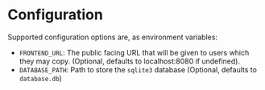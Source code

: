 # Configuration

Supported configuration options are, as environment variables:

* `FRONTEND_URL`: The public facing URL that will be given to users which 
they may copy. (Optional, defaults to localhost:8080 if undefined).
* `DATABASE_PATH`: Path to store the `sqlite3` database (Optional, defaults to `database.db`)

